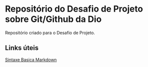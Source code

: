 # Repositório do Desafio de Projeto sobre Git/Github da Dio
Repositório criado para o Desafio de Projeto.

## Links úteis
[Sintaxe Basica Markdown](https://www.markdownguide.org/basic-syntax/)
